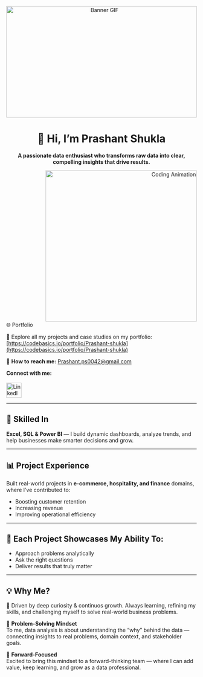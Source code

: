 <p align="center">
  <img src="https://github.com/user-attachments/assets/dbc65dcb-d171-4866-8fde-489418f9fc0a" alt="Banner GIF" width="100%" height="295px" style="object-fit: cover;" />
</p>

<h1 align="center">👋 Hi, I’m Prashant Shukla</h1>

<p align="center"><strong>A passionate data enthusiast who transforms raw data into clear, compelling insights that drive results.</strong></p>

<div align="right">
  <img src="https://github.com/user-attachments/assets/080819e6-f78c-4313-8fab-a8d9bc5f211e" alt="Coding Animation" width="400px" height="400px" />
</div>
 🌐 Portfolio

📂 Explore all my projects and case studies on my portfolio:  
[https://codebasics.io/portfolio/Prashant-shukla](https://codebasics.io/portfolio/Prashant-shukla)



📧 **How to reach me:** Prashant.ps0042@gmail.com
<p align="left">
  <strong>Connect with me:</strong><br><br>
  <a href="https://www.linkedin.com/in/prashant-shukla-b9066a356" target="_blank">
    <img src="https://cdn.jsdelivr.net/gh/devicons/devicon/icons/linkedin/linkedin-original.svg" alt="LinkedIn" width="40" height="40" />
  </a>
</p>

---

## 🔧 Skilled In

**Excel, SQL & Power BI** — I build dynamic dashboards, analyze trends, and help businesses make smarter decisions and grow.

---

## 📊 Project Experience

Built real-world projects in **e-commerce, hospitality, and finance** domains, where I’ve contributed to:

- Boosting customer retention  
- Increasing revenue  
- Improving operational efficiency

---

## 🚀 Each Project Showcases My Ability To:

- Approach problems analytically  
- Ask the right questions  
- Deliver results that truly matter

---

## 💡 Why Me?

🌱 Driven by deep curiosity & continuos growth. Always learning, refining my skills, and challenging myself to solve real-world business problems.

🧠 **Problem-Solving Mindset**  
To me, data analysis is about understanding the “why” behind the data — connecting insights to real problems, domain context, and stakeholder goals.

🌟 **Forward-Focused**  
Excited to bring this mindset to a forward-thinking team — where I can add value, keep learning, and grow as a data professional.






<!--
**prashantshukla124/prashantshukla124** is a ✨ _special_ ✨ repository because its `README.md` (this file) appears on your GitHub profile.

Here are some ideas to get you started:

- 🔭 I’m currently working on ...
- 🌱 I’m currently learning ...
- 👯 I’m looking to collaborate on ...
- 🤔 I’m looking for help with ...
- 💬 Ask me about ...
- 📫 How to reach me: ...
- 😄 Pronouns: ...
- ⚡ Fun fact: ...
-->
